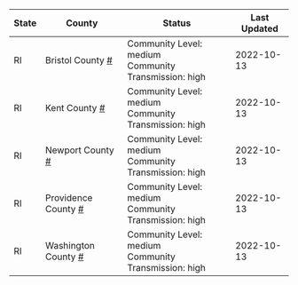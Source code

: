 State | County | Status | Last Updated
--- | --- | --- | --- 
RI | Bristol County <a href="#bristol_county">#</a> | <a name="bristol_county"></a>Community Level: medium<br/>Community Transmission: high | 2022-10-13
RI | Kent County <a href="#kent_county">#</a> | <a name="kent_county"></a>Community Level: medium<br/>Community Transmission: high | 2022-10-13
RI | Newport County <a href="#newport_county">#</a> | <a name="newport_county"></a>Community Level: medium<br/>Community Transmission: high | 2022-10-13
RI | Providence County <a href="#providence_county">#</a> | <a name="providence_county"></a>Community Level: medium<br/>Community Transmission: high | 2022-10-13
RI | Washington County <a href="#washington_county">#</a> | <a name="washington_county"></a>Community Level: medium<br/>Community Transmission: high | 2022-10-13
